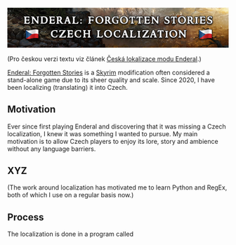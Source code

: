 <p align="center">
  <img src="images/enderal_banner_en.png" alt="Banner" />
</p>

(Pro českou verzi textu viz článek <a href="enderal-localization-cz.md" style="color: inherit;">Česká lokalizace modu Enderal</a>.)

<a href="https://store.steampowered.com/app/933480/Enderal_Forgotten_Stories/" style="color: inherit;">Enderal: Forgotten Stories</a> is a <a href="https://store.steampowered.com/app/72850/The_Elder_Scrolls_V_Skyrim/" style="color: inherit;">Skyrim</a> modification often considered a stand-alone game due to its sheer quality and scale. Since 2020, I have been localizing (translating) it into Czech.

## Motivation

Ever since first playing Enderal and discovering that it was missing a Czech localization, I knew it was something I wanted to pursue. My main motivation is to allow Czech players to enjoy its lore, story and ambience without any language barriers.

## XYZ

(The work around localization has motivated me to learn Python and RegEx, both of which I use on a regular basis now.)

## Process

The localization is done in a program called 
